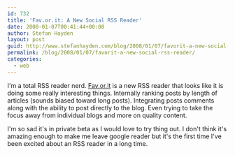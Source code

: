 ```yaml
---
id: 732
title: 'Fav.or.it: A New Social RSS Reader'
date: 2008-01-07T00:41:44+00:00
author: Stefan Hayden
layout: post
guid: http://www.stefanhayden.com/blog/2008/01/07/favorit-a-new-social-rss-reader/
permalink: /blog/2008/01/07/favorit-a-new-social-rss-reader/
categories:
  - web
---
```

I'm a total RSS reader nerd. <a href="http://fav.or.it">Fav.or.it</a> is a new RSS reader that looks like it is doing some really interesting things. Internally ranking posts by length of articles (sounds biased toward long posts). Integrating posts comments along with the ability to post directly to the blog. Even trying to take the focus away from individual blogs and more on quality content.

I'm so sad it's in private beta as I would love to try thing out. I don't think it's amazing enough to make me leave google reader but it's the first time I've been excited about an RSS reader in a long time.

<script src="http://flash.revver.com/player/1.0/player.js?mediaId:416538;width:460;height:375" type="text/javascript"></script>